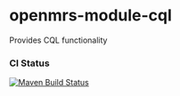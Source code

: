 # openmrs-module-cql
Provides CQL functionality


### CI Status

[![Maven Build Status](https://github.com/openmrs/openmrs-module-cql/actions/workflows/cibuild.yml/badge.svg)](https://github.com/openmrs/openmrs-module-cql/actions/workflows/cibuild.yml)